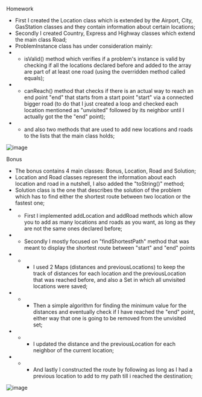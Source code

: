 Homework
- First I created the Location class which is extended by the Airport, City, GasStation classes and they contain information about certain locations;
- Secondly I created Country, Express and Highway classes which extend the main class Road;
- ProblemInstance class has under consideration mainly: 
- - isValid() method which verifies if a problem's instance is valid by checking if all the locations declared before and added to the array are part of at least one road (using the overridden method called equals);
- - canReach() method that checks if there is an actual way to reach an end point "end" that starts from a start point "start" via a connected bigger road (to do that I just created a loop and checked each location mentioned as "unvisited" followed by its neighbor until I actually got the the "end" point);
- - and also two methods that are used to add new locations and roads to the lists that the main class holds;

![image](https://user-images.githubusercontent.com/100404656/224396524-5ced3195-699f-4c38-b362-627caf04d50f.png)

Bonus
- The bonus contains 4 main classes: Bonus, Location, Road and Solution;
- Location and Road classes represent the information about each location and road in a nutshell, I also added the "toString()" method;
- Solution class is the one that describes the solution of the problem which has to find either the shortest route between two location or the fastest one;
- - First I implemented addLocation and addRoad methods which allow you to add as many locations and roads as you want, as long as they are not the same ones declared before;
- - Secondly I mostly focused on "findShortestPath" method that was meant to display the shortest route between "start" and "end" points 
- - - I used 2 Maps (distances and previousLocations) to keep the track of distances for each location and the previousLocation that was reached before, and also a Set in which all unvisited locations were saved;
- - - Then a simple algorithm for finding the minimum value for the distances and eventually check if I have reached the "end" point, either way that one is going to be removed from the unvisited set;
- - - I updated the distance and the previousLocation for each neighbor of the current location;
- - - And lastly I constructed the route by following as long as I had a previous location to add to my path till i reached the destination;

![image](https://user-images.githubusercontent.com/100404656/224404467-85a29f51-2823-4aad-8644-5481b0f6ba8c.png)
